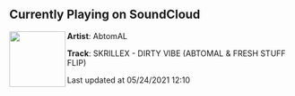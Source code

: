 ## Currently Playing on SoundCloud

[<img align="left" width="100" src="https://i1.sndcdn.com/artworks-zfNHqutzyK3pXWON-qKYChQ-t500x500.jpg">](https://soundcloud.com/abtomal/skrillex-dirty-vibe-abtomal-fresh-stuff-flip)

**Artist**: AbtomAL 

**Track**: SKRILLEX - DIRTY VIBE (ABTOMAL & FRESH STUFF FLIP)

Last updated at 05/24/2021 12:10
